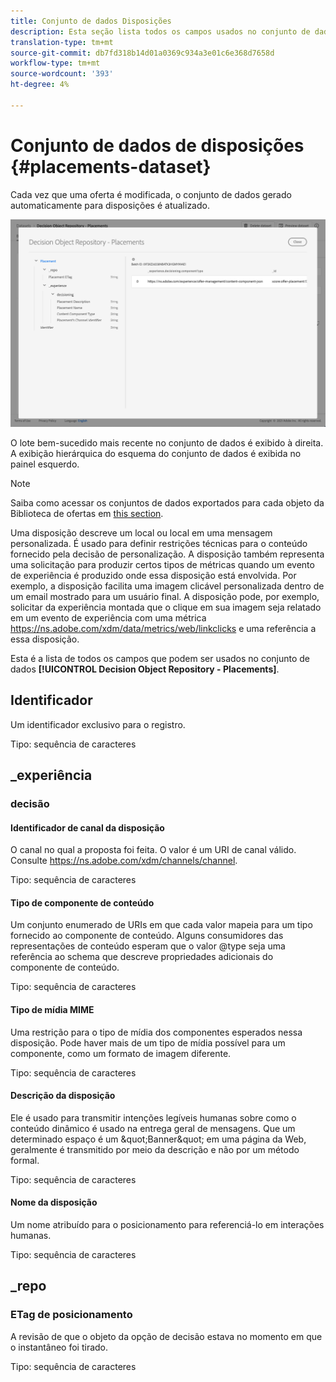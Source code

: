 ```yaml
---
title: Conjunto de dados Disposições
description: Esta seção lista todos os campos usados no conjunto de dados exportado para disposições.
translation-type: tm+mt
source-git-commit: db7fd318b14d01a0369c934a3e01c6e368d7658d
workflow-type: tm+mt
source-wordcount: '393'
ht-degree: 4%

---
```


# Conjunto de dados de disposições {#placements-dataset}

Cada vez que uma oferta é modificada, o conjunto de dados gerado automaticamente para disposições é atualizado.

![](../../assets/dataset-placements.png)

O lote bem-sucedido mais recente no conjunto de dados é exibido à direita. A exibição hierárquica do esquema do conjunto de dados é exibida no painel esquerdo.

>[!NOTE]
>
>Saiba como acessar os conjuntos de dados exportados para cada objeto da Biblioteca de ofertas em [this section](../export-catalog/access-dataset.md).

Uma disposição descreve um local ou local em uma mensagem personalizada. É usado para definir restrições técnicas para o conteúdo fornecido pela decisão de personalização. A disposição também representa uma solicitação para produzir certos tipos de métricas quando um evento de experiência é produzido onde essa disposição está envolvida. Por exemplo, a disposição facilita uma imagem clicável personalizada dentro de um email mostrado para um usuário final. A disposição pode, por exemplo, solicitar da experiência montada que o clique em sua imagem seja relatado em um evento de experiência com uma métrica https://ns.adobe.com/xdm/data/metrics/web/linkclicks e uma referência a essa disposição.

Esta é a lista de todos os campos que podem ser usados no conjunto de dados **[!UICONTROL Decision Object Repository - Placements]**.

## Identificador

Um identificador exclusivo para o registro.

Tipo: sequência de caracteres

## _experiência

### decisão

#### Identificador de canal da disposição

O canal no qual a proposta foi feita. O valor é um URI de canal válido. Consulte https://ns.adobe.com/xdm/channels/channel.

Tipo: sequência de caracteres

#### Tipo de componente de conteúdo

Um conjunto enumerado de URIs em que cada valor mapeia para um tipo fornecido ao componente de conteúdo. Alguns consumidores das representações de conteúdo esperam que o valor @type seja uma referência ao schema que descreve propriedades adicionais do componente de conteúdo.

Tipo: sequência de caracteres

#### Tipo de mídia MIME

Uma restrição para o tipo de mídia dos componentes esperados nessa disposição. Pode haver mais de um tipo de mídia possível para um componente, como um formato de imagem diferente.

Tipo: sequência de caracteres

#### Descrição da disposição

Ele é usado para transmitir intenções legíveis humanas sobre como o conteúdo dinâmico é usado na entrega geral de mensagens. Que um determinado espaço é um \&quot;Banner\&quot; em uma página da Web, geralmente é transmitido por meio da descrição e não por um método formal.

Tipo: sequência de caracteres

#### Nome da disposição

Um nome atribuído para o posicionamento para referenciá-lo em interações humanas.

Tipo: sequência de caracteres

## _repo

### ETag de posicionamento

A revisão de que o objeto da opção de decisão estava no momento em que o instantâneo foi tirado.

Tipo: sequência de caracteres
